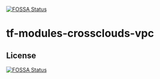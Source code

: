 [![FOSSA Status](https://app.fossa.io/api/projects/git%2Bgithub.com%2FOlegGorj%2Ftf-modules-crossclouds-vpc.svg?type=shield)](https://app.fossa.io/projects/git%2Bgithub.com%2FOlegGorj%2Ftf-modules-crossclouds-vpc?ref=badge_shield)

# tf-modules-crossclouds-vpc

## License
[![FOSSA Status](https://app.fossa.io/api/projects/git%2Bgithub.com%2FOlegGorj%2Ftf-modules-crossclouds-vpc.svg?type=large)](https://app.fossa.io/projects/git%2Bgithub.com%2FOlegGorj%2Ftf-modules-crossclouds-vpc?ref=badge_large)